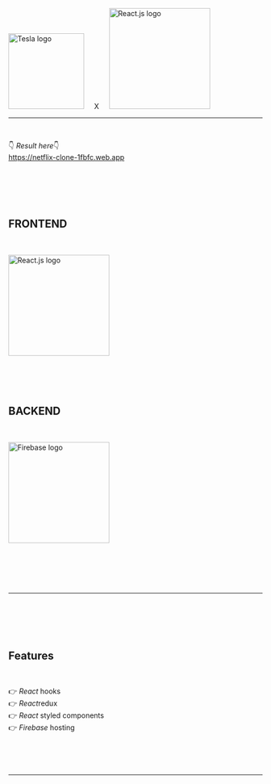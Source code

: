 <img src="https://external-content.duckduckgo.com/iu/?u=http%3A%2F%2Fwww.carlogos.org%2Flogo%2FTesla-logo-2003-2500x2500.png&f=1&nofb=1" width="150" alt="Tesla logo"><em></em><span style='margin: 20px;'>X</span><img src="https://external-content.duckduckgo.com/iu/?u=https%3A%2F%2Flogos-download.com%2Fwp-content%2Fuploads%2F2016%2F09%2FReact_logo_wordmark.png&f=1&nofb=1" width="200" alt="React.js logo">

<hr class="line"></br>

👇 <em>Result here</em>👇 </br>
https://netflix-clone-1fbfc.web.app

</br></br></br></br>

<h2>FRONTEND</h2></br>

<img src="https://external-content.duckduckgo.com/iu/?u=https%3A%2F%2Flogos-download.com%2Fwp-content%2Fuploads%2F2016%2F09%2FReact_logo_wordmark.png&f=1&nofb=1" width="200" alt="React.js logo"></br></br></br></br></br>

<h2>BACKEND</h2></br>

<img src="https://external-content.duckduckgo.com/iu/?u=https%3A%2F%2Fappdevcon.nl%2Fwp-content%2Fuploads%2F2019%2F02%2Flogo_lockup_firebase_horizontal.png&f=1&nofb=1" width="200" alt="Firebase logo"></br></br></br></br></br></br>

<hr class="line"></br></br></br></br>

<h2>Features</h2></br>

👉 <em>React</em> hooks</br>
👉 <em>React</em>redux</br>
👉 <em>React</em> styled components</br>
👉 <em>Firebase</em> hosting

</br></br></br>

<hr class="line"></br></br></br>
